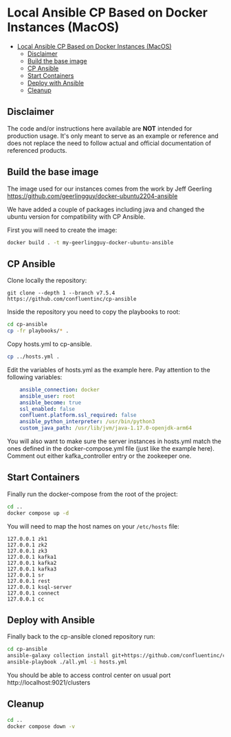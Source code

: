 # Local Ansible CP Based on Docker Instances (MacOS)


- [Local Ansible CP Based on Docker Instances (MacOS)](#local-ansible-cp-based-on-docker-instances-macos)
  - [Disclaimer](#disclaimer)
  - [Build the base image](#build-the-base-image)
  - [CP Ansible](#cp-ansible)
  - [Start Containers](#start-containers)
  - [Deploy with Ansible](#deploy-with-ansible)
  - [Cleanup](#cleanup)

## Disclaimer

The code and/or instructions here available are **NOT** intended for production usage. 
It's only meant to serve as an example or reference and does not replace the need to follow actual and official documentation of referenced products.

## Build the base image

The image used for our instances comes from the work by Jeff Geerling https://github.com/geerlingguy/docker-ubuntu2204-ansible

We have added a couple of packages including java and changed the ubuntu version for compatibility with CP Ansible.

First you will need to create the image:

```bash
docker build . -t my-geerlingguy-docker-ubuntu-ansible
```

## CP Ansible

Clone locally the repository:

```shell
git clone --depth 1 --branch v7.5.4 https://github.com/confluentinc/cp-ansible
```

Inside the repository you need to copy the playbooks to root:

```bash
cd cp-ansible
cp -fr playbooks/* .
```

Copy hosts.yml to cp-ansible.

```bash
cp ../hosts.yml .
```

Edit the variables of hosts.yml as the example here. Pay attention to the following variables:

```yml
    ansible_connection: docker
    ansible_user: root
    ansible_become: true
    ssl_enabled: false
    confluent.platform.ssl_required: false
    ansible_python_interpreter: /usr/bin/python3
    custom_java_path: /usr/lib/jvm/java-1.17.0-openjdk-arm64
```

You will also want to make sure the server instances in hosts.yml match the ones defined in the docker-compose.yml file (just like the example here). Comment out either kafka_controller entry or the zookeeper one.

## Start Containers

Finally run the docker-compose from the root of the project:

```bash
cd ..
docker compose up -d
```

You will need to map the host names on your `/etc/hosts` file:

```
127.0.0.1 zk1
127.0.0.1 zk2
127.0.0.1 zk3
127.0.0.1 kafka1
127.0.0.1 kafka2
127.0.0.1 kafka3
127.0.0.1 sr
127.0.0.1 rest
127.0.0.1 ksql-server
127.0.0.1 connect
127.0.0.1 cc
```

## Deploy with Ansible

Finally back to the cp-ansible cloned repository run:

```bash
cd cp-ansible
ansible-galaxy collection install git+https://github.com/confluentinc/cp-ansible.git,v7.5.4
ansible-playbook ./all.yml -i hosts.yml
```

You should be able to access control center on usual port http://localhost:9021/clusters

## Cleanup

```bash
cd ..
docker compose down -v
```
